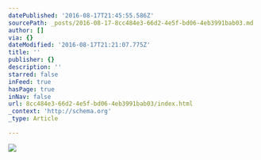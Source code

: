 ```yaml
---
datePublished: '2016-08-17T21:45:55.586Z'
sourcePath: _posts/2016-08-17-8cc484e3-66d2-4e5f-bd06-4eb3991bab03.md
author: []
via: {}
dateModified: '2016-08-17T21:21:07.775Z'
title: ''
publisher: {}
description: ''
starred: false
inFeed: true
hasPage: true
inNav: false
url: 8cc484e3-66d2-4e5f-bd06-4eb3991bab03/index.html
_context: 'http://schema.org'
_type: Article

---
```

![](https://the-grid-user-content.s3-us-west-2.amazonaws.com/b0678cd2-359d-4fe2-b55b-e2ee1a748e23.jpg)